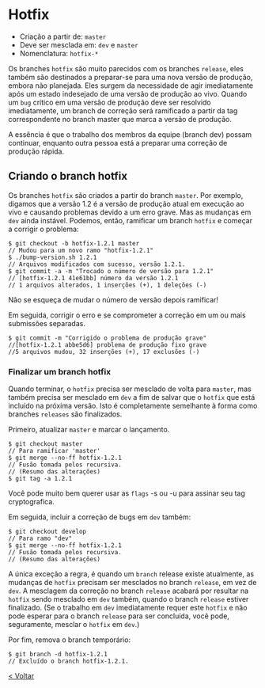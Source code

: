 # Hotfix

- Criação a partir de: `master`
- Deve ser mesclada em: `dev` e `master`
- Nomenclatura: `hotfix-*` 

Os branches `hotfix` são muito parecidos com os branches `release`, eles também são destinados a preparar-se para uma nova versão de produção, embora não planejada. Eles surgem da necessidade de agir imediatamente após um estado indesejado de uma versão de produção ao vivo. Quando um `bug` crítico em uma versão de produção deve ser resolvido imediatamente, um branch de correção será ramificado a partir da tag correspondente no branch master que marca a versão de produção.

A essência é que o trabalho dos membros da equipe (branch dev) possam continuar, enquanto outra pessoa está a preparar uma correção de produção rápida.

## Criando o branch hotfix

Os branches `hotfix` são criados a partir do branch `master`. Por exemplo, digamos que a versão 1.2 é a versão de produção atual em execução ao vivo e causando problemas devido a um erro grave. Mas as mudanças em `dev` ainda instável. Podemos, então, ramificar um branch `hotfix` e começar a corrigir o problema: 

```
$ git checkout -b hotfix-1.2.1 master
// Mudou para um novo ramo "hotfix-1.2.1"
$ ./bump-version.sh 1.2.1
// Arquivos modificados com sucesso, versão 1.2.1.
$ git commit -a -m "Trocado o número de versão para 1.2.1"
// [hotfix-1.2.1 41e61bb] número da versão 1.2.1
// 1 arquivos alterados, 1 inserções (+), 1 deleções (-)
```

Não se esqueça de mudar o número de versão depois ramificar!

Em seguida, corrigir o erro e se comprometer a correção em um ou mais submissões separadas. 

```
$ git commit -m "Corrigido o problema de produção grave"
//[hotfix-1.2.1 abbe5d6] problema de produção fixo grave
//5 arquivos mudou, 32 inserções (+), 17 exclusões (-)
```

### Finalizar um branch hotfix

Quando terminar, o `hotfix` precisa ser mesclado de volta para `master`, mas também precisa ser mesclado em `dev` a fim de salvar que o `hotfix` que está incluído na próxima versão. Isto é completamente semelhante à forma como branches `releases` são finalizados.

Primeiro, atualizar `master` e marcar o lançamento. 

```
$ git checkout master
// Para ramificar 'master'
$ git merge --no-ff hotfix-1.2.1
// Fusão tomada pelos recursiva.
// (Resumo das alterações)
$ git tag -a 1.2.1
```

Você pode muito bem querer usar as `flags` -s ou -u <key> para assinar seu tag cryptografica.

Em seguida, incluir a correção de bugs em `dev` também: 

```
$ git checkout develop
// Para ramo "dev"
$ git merge --no-ff hotfix-1.2.1
// Fusão tomada pelos recursiva.
// (Resumo das alterações)
```

A única exceção a regra, é quando um `branch` release existe atualmente, as mudanças de `hotfix` precisam ser mesclados no branch `release`, em vez de `dev`. A mesclagem da correção no branch `release` acabará por resultar na `hotfix` sendo mesclado em `dev` também, quando o branch `release` estiver finalizado. (Se o trabalho em `dev` imediatamente requer este `hotfix` e não pode esperar para o branch `release` para ser concluída, você pode, seguramente, mesclar o `hotfix` em `dev`.)

Por fim, remova o branch temporário: 

```
$ git branch -d hotfix-1.2.1
// Excluído o branch hotfix-1.2.1.
```

[< Voltar](https://github.com/doc-solutions/documentation-gitflow/blob/master/README.md)